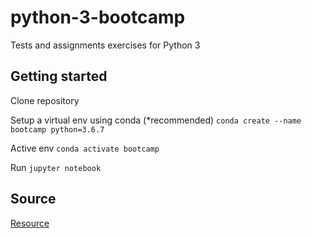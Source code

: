 # python-3-bootcamp
Tests and assignments exercises for Python 3

## Getting started

Clone repository

Setup a virtual env using conda (\*recommended)
`conda create --name bootcamp python=3.6.7`

Active env
`conda activate bootcamp`

Run 
```jupyter notebook```


## Source

[Resource](https://www.udemy.com/complete-python-bootcamp)
